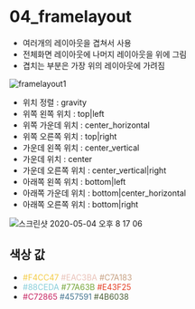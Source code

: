 # 04_framelayout
- 여러개의 레이아웃을 겹쳐서 사용
- 전체화면 레이아웃에 나머지 레이아웃을 위에 그림
- 겹치는 부분은 가장 위의 레이아웃에 가려짐

![framelayout1](https://user-images.githubusercontent.com/6762927/80915134-1de8fb80-8d8b-11ea-93bb-e98a3d6a7bef.png)

- 위치 정렬 : gravity
- 위쪽 왼쪽 위치 : top|left
- 위쪽 가운데 위치 : center_horizontal
- 위쪽 오른쪽 위치 : top|right
- 가운데 왼쪽 위치 : center_vertical
- 가운데 위치 : center
- 가운데 오른쪽 위치 : center_vertical|right
- 아래쪽 왼쪽 위치 : bottom|left
- 아래쪽 가운데 위치 : bottom|center_horizontal
- 아래쪽 오른쪽 위치 : bottom|right

![스크린샷 2020-05-04 오후 8 17 06](https://user-images.githubusercontent.com/6762927/80960694-51d42780-8e44-11ea-90c9-61010d71406d.png)

## 색상 값
- <span style="color:#F4CC47">#F4CC47</span> 
    <span style="color:#EAC3BA">#EAC3BA</span>
    <span style="color:#C7A183">#C7A183</span>
- <span style="color:#88CEDA">#88CEDA</span>
    <span style="color:#77A63B">#77A63B</span>
    <span style="color:#E43F25">#E43F25</span>
- <span style="color:#C72865">#C72865</span>
    <span style="color:#457591">#457591</span>
    <span style="color:#4B6038">#4B6038</span>